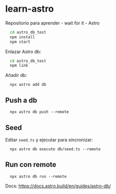 # learn-astro
Repositorio para aprender - wait for it - Astro

```bash
  cd astro_db_test
  npm install
  npm start
```

Enlazar Astro db:
```bash
  cd astro_db_test
  npm link
```

Añadir db:
```
  npx astro add db
```
## Push a db
```
  npx astro db push --remote
```

## Seed
Editar `seed.ts` y ejecutar para sincronizar:
```
  npx astro db execute db/seed.ts --remote
```
## Run con remote
```
  npx astro db run --remote
```

Docs: https://docs.astro.build/en/guides/astro-db/